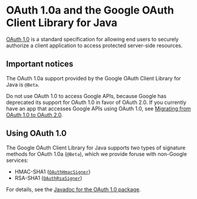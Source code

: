# OAuth 1.0a and the Google OAuth Client Library for Java

[OAuth 1.0](http://tools.ietf.org/html/rfc5849) is a standard specification for
allowing end users to securely authorize a client application to access protected
server-side resources.

## Important notices

The OAuth 1.0a support provided by the Google OAuth Client Library for Java is `@Beta`.

Do not use OAuth 1.0 to access
Google APIs, because Google has deprecated its support for OAuth 1.0 in favor
of OAuth 2.0. If you currently have an app that accesses Google APIs using
OAuth 1.0, see
[Migrating from OAuth 1.0 to OAuth 2.0](https://developers.google.com/accounts/docs/OAuth_ref#migration).

## Using OAuth 1.0

The Google OAuth Client Library for Java supports two types of signature methods
for OAuth 1.0a (`@Beta`), which we provide foruse with non-Google services:

  * HMAC-SHA1 ([`OAuthHmacSigner`](https://googleapis.dev/java/google-oauth-client/latest/com/google/api/client/auth/oauth/OAuthHmacSigner.html))
  * RSA-SHA1 ([`OAuthRsaSigner`](https://googleapis.dev/java/google-oauth-client/latest/com/google/api/client/auth/oauth/OAuthRsaSigner.html))

For details, see the
[Javadoc for the OAuth 1.0 package](https://googleapis.dev/java/google-oauth-client/latest/com/google/api/client/auth/oauth/package-summary.html).
